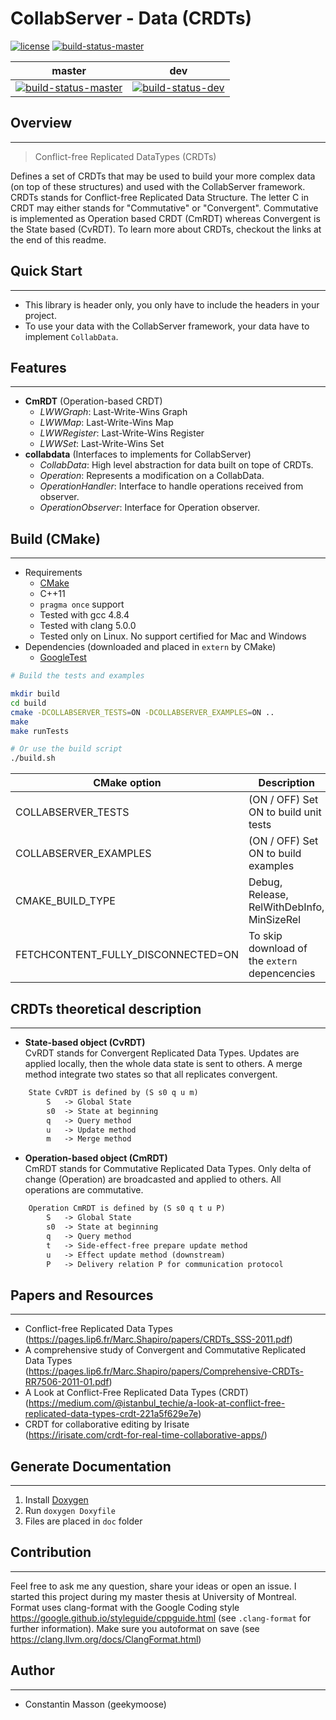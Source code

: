 # CollabServer - Data (CRDTs)

[![license](https://img.shields.io/badge/license-LGPLv3.0-blue.svg)](https://github.com/CollabServer/collabserver-data/blob/master/LICENSE.txt)
[![build-status-master](https://travis-ci.org/CollabServer/collabserver-data.svg?branch=master)](https://travis-ci.org/CollabServer/collabserver-data)

| master | dev |
| :-----: | :----: |
| [![build-status-master](https://travis-ci.org/CollabServer/collabserver-data.svg?branch=master)](https://travis-ci.org/CollabServer/collabserver-data) | [![build-status-dev](https://travis-ci.org/CollabServer/collabserver-data.svg?branch=dev)](https://travis-ci.org/CollabServer/collabserver-data) |

## Overview

---

> Conflict-free Replicated DataTypes (CRDTs)

Defines a set of CRDTs that may be used to build your more complex data
(on top of these structures) and used with the CollabServer framework.
CRDTs stands for Conflict-free Replicated Data Structure.
The letter C in CRDT may either stands for "Commutative" or "Convergent".
Commutative is implemented as Operation based CRDT (CmRDT) whereas Convergent
is the State based (CvRDT).
To learn more about CRDTs, checkout the links at the end of this readme.

## Quick Start

---

- This library is header only, you only have to include the headers in your project.
- To use your data with the CollabServer framework, your data have to implement `CollabData`.

## Features

---

- **CmRDT** (Operation-based CRDT)
  - *LWWGraph*: Last-Write-Wins Graph
  - *LWWMap*: Last-Write-Wins Map
  - *LWWRegister*: Last-Write-Wins Register
  - *LWWSet*: Last-Write-Wins Set
- **collabdata** (Interfaces to implements for CollabServer)
  - *CollabData*: High level abstraction for data built on tope of CRDTs.
  - *Operation*: Represents a modification on a CollabData.
  - *OperationHandler*: Interface to handle operations received from observer.
  - *OperationObserver*: Interface for Operation observer.

## Build (CMake)

---

- Requirements
  - [CMake](https://cmake.org/)
  - C++11
  - `pragma once` support
  - Tested with gcc 4.8.4
  - Tested with clang 5.0.0
  - Tested only on Linux. No support certified for Mac and Windows
- Dependencies (downloaded and placed in `extern` by CMake)
  - [GoogleTest](https://github.com/google/googletest)

```bash
# Build the tests and examples

mkdir build
cd build
cmake -DCOLLABSERVER_TESTS=ON -DCOLLABSERVER_EXAMPLES=ON ..
make
make runTests

# Or use the build script
./build.sh
```

| CMake option | Description |
| --- | --- |
| COLLABSERVER_TESTS | (ON / OFF) Set ON to build unit tests |
| COLLABSERVER_EXAMPLES | (ON / OFF) Set ON to build examples |
| CMAKE_BUILD_TYPE | Debug, Release, RelWithDebInfo, MinSizeRel |
| FETCHCONTENT_FULLY_DISCONNECTED=ON | To skip download of the `extern` depencencies |

## CRDTs theoretical description

---

- **State-based object (CvRDT)** \
CvRDT stands for Convergent Replicated Data Types.
Updates are applied locally, then the whole data state is sent to others.
A merge method integrate two states so that all replicates convergent.

```txt
    State CvRDT is defined by (S s0 q u m)
        S   -> Global State
        s0  -> State at beginning
        q   -> Query method
        u   -> Update method
        m   -> Merge method
```

- **Operation-based object (CmRDT)** \
CmRDT stands for Commutative Replicated Data Types.
Only delta of change (Operation) are broadcasted and applied to others.
All operations are commutative.

```txt
    Operation CmRDT is defined by (S s0 q t u P)
        S   -> Global State
        s0  -> State at beginning
        q   -> Query method
        t   -> Side-effect-free prepare update method
        u   -> Effect update method (downstream)
        P   -> Delivery relation P for communication protocol
```

## Papers and Resources

---

- Conflict-free Replicated Data Types \
  (<https://pages.lip6.fr/Marc.Shapiro/papers/CRDTs_SSS-2011.pdf>)
- A comprehensive study of Convergent and Commutative Replicated Data Types \
  (<https://pages.lip6.fr/Marc.Shapiro/papers/Comprehensive-CRDTs-RR7506-2011-01.pdf>)
- A Look at Conflict-Free Replicated Data Types (CRDT) \
  (<https://medium.com/@istanbul_techie/a-look-at-conflict-free-replicated-data-types-crdt-221a5f629e7e>)
- CRDT for collaborative editing by Irisate \
  (<https://irisate.com/crdt-for-real-time-collaborative-apps/>)

## Generate Documentation

---

1. Install [Doxygen](https://www.stack.nl/~dimitri/doxygen/)
1. Run `doxygen Doxyfile`
1. Files are placed in `doc` folder

## Contribution

---

Feel free to ask me any question, share your ideas or open an issue.
I started this project during my master thesis at University of Montreal.
Format uses clang-format with the Google Coding style <https://google.github.io/styleguide/cppguide.html> (see `.clang-format` for further information).
Make sure you autoformat on save (see <https://clang.llvm.org/docs/ClangFormat.html>)

## Author

---

- Constantin Masson (geekymoose)
